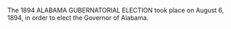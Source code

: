 The 1894 ALABAMA GUBERNATORIAL ELECTION took place on August 6, 1894, in order to elect the Governor of Alabama.
